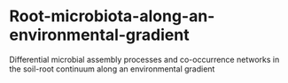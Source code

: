 # Root-microbiota-along-an-environmental-gradient
Differential microbial assembly processes and co-occurrence networks in the soil-root continuum along an environmental gradient
